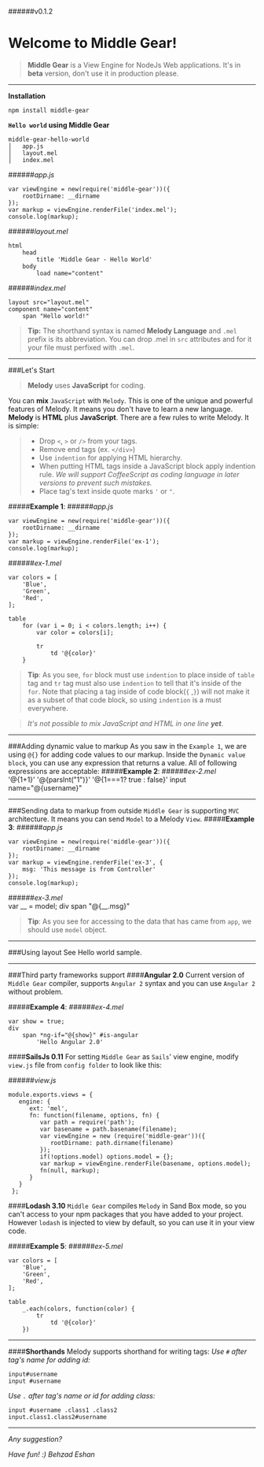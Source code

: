 ######v0.1.2

Welcome to Middle Gear!
==

>**Middle Gear** is a View Engine for NodeJs Web applications. It's in **beta** version, don't use it in production please.

----------

**Installation**

`npm install middle-gear`

**`Hello world` using Middle Gear**
```
middle-gear-hello-world
│   app.js
│   layout.mel   
│   index.mel
```
######*app.js*
```
var viewEngine = new(require('middle-gear'))({
    rootDirname: __dirname
});
var markup = viewEngine.renderFile('index.mel');
console.log(markup);
```
######*layout.mel*
```
html
    head
        title 'Middle Gear - Hello World'
    body
        load name="content"
```

######*index.mel*
```
layout src="layout.mel"
component name="content"
    span "Hello world!"
```
> **Tip:**  The shorthand syntax is named **Melody Language** and `.mel` prefix is its abbreviation. You can drop .mel in `src` attributes and for it your file must perfixed with `.mel`. 

----------
###Let's Start
> **Melody** uses **JavaScript** for coding.

You can **mix** `JavaScript` with `Melody`. This is one of the unique and powerful features of Melody. It means you don't have to learn a new language. **Melody** is **HTML** plus **JavaScript**. There are a few rules to write Melody. It is simple:

> - Drop `<`, `>` or `/>` from your tags.
> - Remove end tags (ex. ```</div>```)
> - Use `indention` for applying HTML hierarchy. 
> - When putting HTML tags inside a JavaScript block apply indention rule. 
> *We will support CoffeeScript as coding language in later versions to prevent such mistakes.*
> - Place tag's text inside quote marks `'` or `"`.

#####**Example 1**:
######*app.js*
```
var viewEngine = new(require('middle-gear'))({
    rootDirname: __dirname
});
var markup = viewEngine.renderFile('ex-1');
console.log(markup);
```
######*ex-1.mel*
```
var colors = [
    'Blue',
    'Green',
    'Red',
];

table
    for (var i = 0; i < colors.length; i++) {
        var color = colors[i];
        
        tr
            td '@{color}'
    }
```
> **Tip**: As you see, `for` block must use `indention` to place inside of `table` tag and `tr` tag must also use `indention` to tell that it's inside of the `for`. Note that placing a tag inside of code block(`{` ,`}`) will not make it as a subset of that code block, so using `indention` is a must everywhere. 

> *It's not possible to mix JavaScript and HTML in one line **yet***. 

---
###Adding dynamic value to markup
As you saw in the `Example 1`, we are using `@{}` for adding code values to our markup. Inside the `Dynamic value block`, you can use any expression that returns a value. All of following expressions are acceptable:
#####**Example 2**:
######*ex-2.mel*    
    '@{1+1}'
    '@{parsInt("1")}'
    '@{1===1? true : false}'
    input name="@{username}"

---
###Sending data to markup from outside
`Middle Gear` is supporting `MVC` architecture. It means you can send `Model` to a Melody `View`.
#####**Example 3**:
######*app.js*  
```
var viewEngine = new(require('middle-gear'))({
    rootDirname: __dirname
});
var markup = viewEngine.renderFile('ex-3', {
    msg: 'This message is from Controller'
});
console.log(markup);
```
######*ex-3.mel*    
    var __ = model;
    div
        span "@{__.msg}"
       
> **Tip**: As you see for accessing to the data that has came from `app`, we should use `model` object. 

---
###Using layout
See Hello world sample.

---

###Third party frameworks support
####**Angular 2.0**
Current version of `Middle Gear` compiler, supports `Angular 2` syntax and you can use `Angular 2` without problem.

#####**Example 4**:
######*ex-4.mel*    
```
var show = true;
div
    span *ng-if="@{show}" #is-angular
        'Hello Angular 2.0'
```

####**SailsJs 0.11**
For setting `Middle Gear` as `Sails`' view engine, modify `view.js` file from `config folder` to look like this:

######*view.js* 
```
module.exports.views = {
   engine: {
      ext: 'mel',
      fn: function(filename, options, fn) {
         var path = require('path');
         var basename = path.basename(filename);
         var viewEngine = new (require('middle-gear'))({
            rootDirname: path.dirname(filename)
         });
         if(!options.model) options.model = {};
         var markup = viewEngine.renderFile(basename, options.model);
         fn(null, markup);
      }
   }
 };
```

####**Lodash 3.10**
`Middle Gear` compiles `Melody` in Sand Box mode, so you can't access to your npm packages that you have added to your project. However `lodash` is injected to view by default, so you can use it in your view code.

#####**Example 5**:
######*ex-5.mel*    
```
var colors = [
    'Blue',
    'Green',
    'Red',
];

table
    _.each(colors, function(color) {
        tr
            td '@{color}'
    })
```

-----
####**Shorthands**
Melody supports shorthand for writing tags:
*Use `#` after tag's name for adding id:* 
```
input#username
input #username
```

*Use `.` after tag's name or id for adding class:* 
```
input #username .class1 .class2
input.class1.class2#username 
```

---
*Any suggestion?*

*Have fun! :)*
*Behzad Eshan*